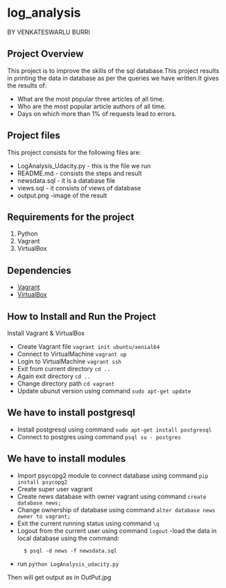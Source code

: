 # log_analysis
BY VENKATESWARLU BURRI
## Project Overview
This project is to improve the skills of the sql database.This project results in printing the data in database as per the queries we have written.It gives the results of:
- What are the most popular three articles of all time.
- Who are the most popular article authors of all time.
- Days on which more than 1% of requests lead to errors.
## Project files

This project consists for the following files are:

- LogAnalysis_Udacity.py - this is the file we run
- README.md - consists the steps and result
- newsdata.sql -  it is a database file
- views.sql - it consists of views of database
- output.png -image of the result
## Requirements for the project
1. Python
2. Vagrant
3. VirtualBox
## Dependencies
- [Vagrant](https://www.vagrantup.com/)
- [VirtualBox](https://www.virtualbox.org/wiki/Downloads)
## How to Install and Run the Project
Install Vagrant & VirtualBox
- Create Vagrant file `vagrant init ubuntu/xenial64`
- Connect to VirtualMachine `vagrant up`
- Login to VirtualMachine `vagrant ssh`
- Exit from current directory  `cd ..`
- Again exit directory `cd ..`
- Change directory path `cd vagrant`
- Update ubunut version using command `sudo apt-get update`
## We have to install postgresql
- Install postgresql using command `sudo apt-get install postgresql`
- Connect to postgres using command `psql su - postgres`
## We have to install modules
- Import psycopg2 module to connect database using command `pip install psycopg2`
- Create super user vagrant
- Create news database with owner vagrant using command `create database news;`
- Change ownership of database using command `alter database news owner to vagrant;`
- Exit the current running status using command `\q`
- Logout from the current user using command `logout`
-load the data in local database using the command:
  ```
    $ psql -d news -f newsdata.sql
  ```
- run `python LogAnalysis_udacity.py`

Then will get output as in OutPut.jpg
